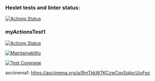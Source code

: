 ### Hexlet tests and linter status:

[![Actions Status](https://github.com/AndreyYudin03/frontend-project-46/actions/workflows/hexlet-check.yml/badge.svg)](https://github.com/AndreyYudin03/frontend-project-46/actions)

### myActionsTest1

[![Actions Status](https://github.com/AndreyYudin03/frontend-project-46/actions/workflows/main.yml/badge.svg)](https://github.com/AndreyYudin03/frontend-project-46/actions)

[![Maintainability](https://api.codeclimate.com/v1/badges/0b6d0f380130b0900ddb/maintainability)](https://codeclimate.com/github/AndreyYudin03/frontend-project-46/maintainability)

[![Test Coverage](https://api.codeclimate.com/v1/badges/0b6d0f380130b0900ddb/test_coverage)](https://codeclimate.com/github/AndreyYudin03/frontend-project-46/test_coverage)

asciinema1:
https://asciinema.org/a/RmTkkW7KCzwCqxSqIpcUjyFez
